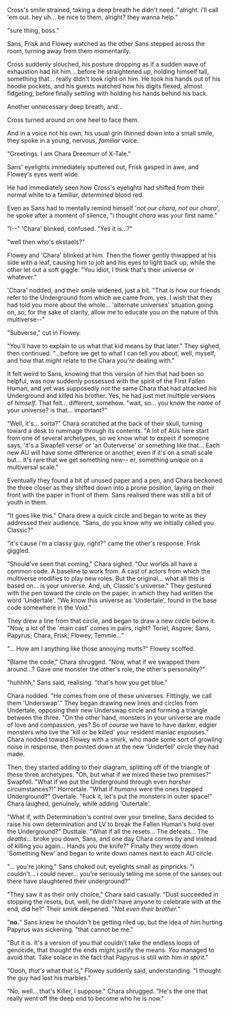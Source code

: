 Cross's smile strained, taking a deep breath he didn't need. "alright. i'll call 'em out. hey uh... be nice to them, alright? they wanna help."

"sure thing, boss."

Sans, Frisk and Flowey watched as the other Sans stepped across the room, turning away from them momentarily.

Cross suddenly slouched, his posture dropping as if a sudden wave of exhaustion had hit him... before he straightened up, holding himself tall, something that... really didn't look right on him. He took his hands out of his hoodie pockets, and his guests watched how his digits flexed, almost fidgeting, before finally settling with holding his hands behind his back.

Another unnecessary deep breath, and...

Cross turned around on one heel to face them.

And in a voice not his own, his usual grin thinned down into a small smile, they spoke in a young, nervous, *familiar* voice.

"Greetings. I am Chara Dreemurr of X-Tale."

Sans' eyelights immediately sputtered out, Frisk gasped in awe, and Flowey's eyes went wide.

He had immediately seen how Cross's eyelights had shifted from their normal white to a familiar, *determined* blood red.

Even as Sans had to mentally remind himself '*not our chara, not our chara*', he spoke after a moment of silence, "i thought *chara* was your first name."

"I--" 'Chara' blinked, confused. "Yes it is...?"

"well then who's ekstaels?"

Flowey and 'Chara' blinked at him. Then the flower gently thwapped at his side with a leaf, causing him to jolt and his eyes to light back up, while the other let out a soft giggle. "You idiot, I think that's their universe or whatever."

'Chara' nodded, and their smile widened, just a bit. "That is how our friends refer to the Underground from which we came from, yes. I wish that they had told you more about the whole... 'alternate universes' situation going on, so, for the sake of clarity, allow me to educate you on the nature of this multiverse--"

"Subverse," cut in Flowey.

"You'll have to explain to us what that kid means by that later." They sighed, then continued. "...before we get to what I can tell you about, well, myself, and how that *might* relate to the Chara *you're* dealing with."

It felt weird to Sans, knowing that this version of him that had been so helpful, was now suddenly possessed with the spirit of the First Fallen Human, and yet was supposedly *not* the same Chara that had attacked *his* Underground and killed his brother. Yes, he had just met multiple versions of *himself*. That felt... different, somehow. "wait, so... you know the *name* of your universe? is that... important?"

"Well, it's... sorta?" Chara scratched at the back of their skull, turning toward a desk to rummage through its contents. "A lot of AUs here start from one of several archetypes, so we know what to expect if someone says, 'it's a Swapfell verse' or 'an Outerverse' or something like that... Each new AU will have some difference or another, even if it's on a small scale but... It's rare that we get something new-- er, something *unique* on a multiversal scale."

Eventually they found a bit of unused paper and a pen, and Chara beckoned the three closer as they shifted down into a prone position, laying on their front with the paper in front of them. Sans realised there was still a bit of youth in them. 

"It goes like this." Chara drew a quick circle and began to write as they addressed their audience. "Sans, do you know why we initially called you Classic?"

"it's cause i'm a classy guy, right?" came the other's response. Frisk giggled.

"Should've seen that coming," Chara sighed. "Our worlds all have a common code. A baseline to work from. A cast of actors from which the multiverse modifies to play new roles. But the original... what all this is based on... is your universe. And, uh, Classic's universe." They gestured with the pen toward the circle on the paper, in which they had written the word 'Undertale'. "We know this universe as 'Undertale', found in the base code somewhere in the Void."

They drew a line from that circle, and began to draw a new circle below it. "Now, a lot of the 'main cast' comes in pairs, right? Toriel, Asgore; Sans, Papyrus; Chara, Frisk; Flowey, Temmie..."

"... How am I anything like those annoying mutts?" Flowey scoffed.

"Blame the code," Chara shrugged. "Now, what if we swapped them around...? Gave one monster the other's role, the other's personality?"

"huhhhh," Sans said, realising. "that's how you get blue."

Chara nodded. "He comes from one of these universes. Fittingly, we call them 'Underswap'." They began drawing new lines and circles from Undertale, opposing their new Underswap circle and forming a triangle between the three. "On the other hand, monsters in your universe are made of love and compassion, yes? So of *course* we have to have darker, edgier monsters who live the 'kill or be killed' your resident maniac espouses." Chara nodded toward Flowey with a smirk, who made some sort of growling noise in response, then pointed down at the new 'Underfell' circle they had made.

Then, they started adding to their diagram, splitting off of the triangle of these three archetypes. "Oh, but what if we mixed these two premises?" Swapfell. "What if we put the Underground through even *harsher* circumstances?!" Horrortale. "What if *humans* were the ones trapped Underground?" Overtale. "Fuck it, let's put the monsters in outer space!" Chara laughed, genuinely, while adding 'Outertale'. 

"What if, with Determination's control over your timeline, Sans decided to raise his own determination and LV to break the Fallen Human's hold over the Underground?" Dusttale. "What if all the resets... The defeats... The *deaths*... broke you down, Sans, and one day Chara comes by and instead of killing you again... Hands *you* the knife?" Finally they wrote down 'Something New' and began to write down names next to each AU circle.

"... you're joking," Sans choked out, eyelights small as pinpricks. "i couldn't... i could never... you're seriously telling me some of the sanses out there have slaughtered their underground?"

"They saw it as their only choice," Chara said casually. "Dust succeeded in stopping the resets, but, well, he didn't have anyone to celebrate with at the end, did he?" Their smirk deepened. "*Not even their brother.*"

"**no.**" Sans knew he shouldn't be getting riled up, but the idea of *him* hurting Papyrus was sickening. "that cannot be me."

"But it is. It's a version of you that couldn't take the endless loops of genocide, that thought the ends might justify the means. *You* managed to avoid that. Take solace in the fact that Papyrus is still with him *in spirit*."

"Oooh, *that's* what that is," Flowey suddenly said, understanding. "I thought the guy had lost his marbles."

"No, well... that's Killer, I suppose." Chara shrugged. "He's the one that really went off the deep end to become who he is now."